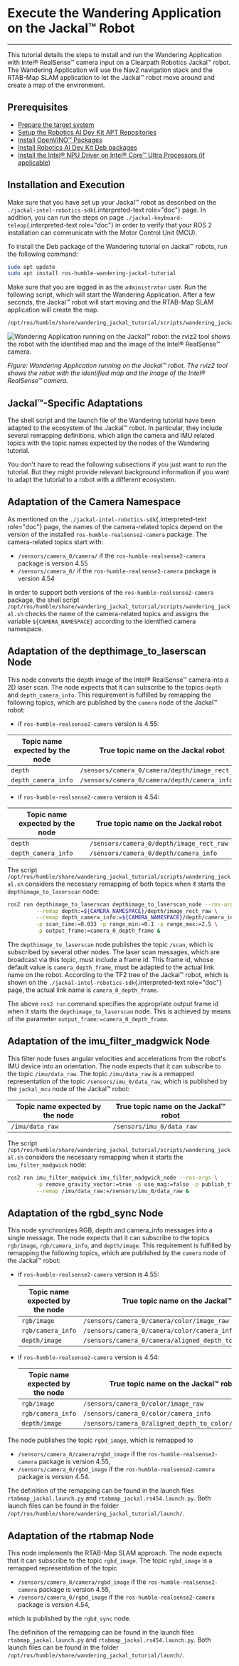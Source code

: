 
# Execute the Wandering Application on the Jackal™ Robot

---

This tutorial details the steps to install and run the Wandering
Application with Intel® RealSense™ camera input on a Clearpath Robotics
Jackal™ robot. The Wandering Application will use the Nav2 navigation
stack and the RTAB-Map SLAM application to let the Jackal™ robot move
around and create a map of the environment.

## Prerequisites

- [Prepare the target system](https://docs.openedgeplatform.intel.com/edge-ai-suites/robotics-ai-suite/main/robotics/gsg_robot/prepare-system.html)
- [Setup the Robotics AI Dev Kit APT Repositories](https://docs.openedgeplatform.intel.com/robotics-ai-suite/robotics-ai-suite/main/robotics/gsg_robot/apt-setup.html)
- [Install OpenVINO™ Packages](https://docs.openedgeplatform.intel.com/robotics-ai-suite/robotics-ai-suite/main/robotics/gsg_robot/install-openvino.html)
- [Install Robotics AI Dev Kit Deb packages](https://docs.openedgeplatform.intel.com/robotics-ai-suite/robotics-ai-suite/main/robotics/gsg_robot/install.html)
- [Install the Intel® NPU Driver on Intel® Core™ Ultra Processors (if applicable)](https://docs.openedgeplatform.intel.com/robotics-ai-suite/robotics-ai-suite/main/robotics/gsg_robot/install-npu-driver.html)

## Installation and Execution

Make sure that you have set up your Jackal™ robot as described on the
`./jackal-intel-robotics-sdk`{.interpreted-text role="doc"} page. In
addition, you can run the steps on page
`./jackal-keyboard-teleop`{.interpreted-text role="doc"} in order to
verify that your ROS 2 installation can communicate with the Motor
Control Unit (MCU).

To install the Deb package of the Wandering tutorial on Jackal™ robots,
run the following command:

``` bash
sudo apt update
sudo apt install ros-humble-wandering-jackal-tutorial
```

Make sure that you are logged in as the `administrator` user. Run the
following script, which will start the Wandering Application. After a
few seconds, the Jackal™ robot will start moving and the RTAB-Map SLAM
application will create the map.

``` bash
/opt/ros/humble/share/wandering_jackal_tutorial/scripts/wandering_jackal.sh
```

![Wandering Application running on the Jackal™ robot: the rviz2 tool shows the robot with the identified map and the image of the Intel® RealSense™ camera.](images/wandering-jackal-rviz2.png)

*Figure: Wandering Application running on the Jackal™ robot. The rviz2 tool shows the robot with the identified map and the image of the Intel® RealSense™ camera.*

## Jackal™-Specific Adaptations

The shell script and the launch file of the Wandering tutorial have been
adapted to the ecosystem of the Jackal™ robot. In particular, they
include several remapping definitions, which align the camera and IMU
related topics with the topic names expected by the nodes of the
Wandering tutorial.

You don\'t have to read the following subsections if you just want to
run the tutorial. But they might provide relevant background information
if you want to adapt the tutorial to a robot with a different ecosystem.

## Adaptation of the Camera Namespace

As mentioned on the `./jackal-intel-robotics-sdk`{.interpreted-text
role="doc"} page, the names of the camera-related topics depend on the
version of the installed `ros-humble-realsense2-camera` package. The
camera-related topics start with:

- `/sensors/camera_0/camera/` if the `ros-humble-realsense2-camera`
  package is version 4.55
- `/sensors/camera_0/` if the `ros-humble-realsense2-camera` package is
  version 4.54

In order to support both versions of the `ros-humble-realsense2-camera`
package, the shell script
`/opt/ros/humble/share/wandering_jackal_tutorial/scripts/wandering_jackal.sh`
checks the name of the camera-related topics and assigns the variable
`${CAMERA_NAMESPACE}` according to the identified camera namespace.

## Adaptation of the depthimage_to_laserscan Node

This node converts the depth image of the Intel® RealSense™ camera into
a 2D laser scan. The node expects that it can subscribe to the topics
`depth` and `depth_camera_info`. This requirement is fulfilled by
remapping the following topics, which are published by the `camera` node
of the Jackal™ robot:

- if `ros-humble-realsense2-camera` version is 4.55:

| Topic name expected by the node | True topic name on the Jackal robot                          |
|----------------------------------|--------------------------------------------------------------|
| `depth`                          | `/sensors/camera_0/camera/depth/image_rect_raw`             |
| `depth_camera_info`              | `/sensors/camera_0/camera/depth/camera_info`                |

- if `ros-humble-realsense2-camera` version is 4.54:

| Topic name expected by the node | True topic name on the Jackal robot                          |
|----------------------------------|--------------------------------------------------------------|
| `depth`                          | `/sensors/camera_0/depth/image_rect_raw`             |
| `depth_camera_info`              | `/sensors/camera_0/depth/camera_info`                |

The script
`/opt/ros/humble/share/wandering_jackal_tutorial/scripts/wandering_jackal.sh`
considers the necessary remapping of both topics when it starts the
`depthimage_to_laserscan` node:

``` bash
ros2 run depthimage_to_laserscan depthimage_to_laserscan_node --ros-args \
         --remap depth:=${CAMERA_NAMESPACE}/depth/image_rect_raw \
         --remap depth_camera_info:=${CAMERA_NAMESPACE}/depth/camera_info \
         -p scan_time:=0.033 -p range_min:=0.1 -p range_max:=2.5 \
         -p output_frame:=camera_0_depth_frame &
```

The `depthimage_to_laserscan` node publishes the topic `/scan`, which is
subscribed by several other nodes. The laser scan messages, which are
broadcast via this topic, must include a frame id. This frame id, whose
default value is `camera_depth_frame`, must be adapted to the actual
link name on the robot. According to the TF2 tree of the Jackal™ robot,
which is shown on the `./jackal-intel-robotics-sdk`{.interpreted-text
role="doc"} page, the actual link name is `camera_0_depth_frame`.

The above `ros2 run` command specifies the appropriate output frame id
when it starts the `depthimage_to_laserscan` node. This is achieved by
means of the parameter `output_frame:=camera_0_depth_frame`.

## Adaptation of the imu_filter_madgwick Node

This filter node fuses angular velocities and accelerations from the
robot\'s IMU device into an orientation. The node expects that it can
subscribe to the topic `/imu/data_raw`. The topic `/imu/data_raw` is a
remapped representation of the topic `/sensors/imu_0/data_raw`, which is
published by the `jackal_mcu` node of the Jackal™ robot:

| Topic name expected by the node | True topic name on the Jackal™ robot                          |
|----------------------------------|--------------------------------------------------------------|
| `/imu/data_raw`                          | `/sensors/imu_0/data_raw`             |

The script
`/opt/ros/humble/share/wandering_jackal_tutorial/scripts/wandering_jackal.sh`
considers the necessary remapping when it starts the
`imu_filter_madgwick` node:

``` bash
ros2 run imu_filter_madgwick imu_filter_madgwick_node --ros-args \
         -p remove_gravity_vector:=true -p use_mag:=false -p publish_tf:=false \
         --remap /imu/data_raw:=/sensors/imu_0/data_raw &
```

## Adaptation of the rgbd_sync Node

This node synchronizes RGB, depth and camera_info messages into a single
message. The node expects that it can subscribe to the topics
`rgb/image`, `rgb/camera_info`, and `depth/image`. This requirement is
fulfilled by remapping the following topics, which are published by the
`camera` node of the Jackal™ robot:

- if `ros-humble-realsense2-camera` version is 4.55:

    | Topic name expected by the node        |           True topic name on the Jackal™ robot |
    |----------------------------------------|-------------------------------------------------------------|
    |`rgb/image`                             |           `/sensors/camera_0/camera/color/image_raw` |
    |`rgb/camera_info`                       |           `/sensors/camera_0/camera/color/camera_info` |
    |`depth/image`                           |           `/sensors/camera_0/camera/aligned_depth_to_color/image_raw` |

- if `ros-humble-realsense2-camera` version is 4.54:

    | Topic name expected by the node        |           True topic name on the Jackal™ robot |
    |----------------------------------------|---------------------------------------|
    |`rgb/image`                             |           `/sensors/camera_0/color/image_raw` |
    |`rgb/camera_info`                       |           `/sensors/camera_0/color/camera_info` |
    |`depth/image`                           |           `/sensors/camera_0/aligned_depth_to_color/image_raw` |

The node publishes the topic `rgbd_image`, which is remapped to

- `/sensors/camera_0/camera/rgbd_image` if the
  `ros-humble-realsense2-camera` package is version 4.55,
- `/sensors/camera_0/rgbd_image` if the `ros-humble-realsense2-camera`
  package is version 4.54.

The definition of the remapping can be found in the launch files
`rtabmap_jackal.launch.py` and `rtabmap_jackal.rs454.launch.py`. Both
launch files can be found in the folder
`/opt/ros/humble/share/wandering_jackal_tutorial/launch/`.

## Adaptation of the rtabmap Node

This node implements the RTAB-Map SLAM approach. The node expects that
it can subscribe to the topic `rgbd_image`. The topic `rgbd_image` is a
remapped representation of the topic

- `/sensors/camera_0/camera/rgbd_image` if the
  `ros-humble-realsense2-camera` package is version 4.55,
- `/sensors/camera_0/rgbd_image` if the `ros-humble-realsense2-camera`
  package is version 4.54,

which is published by the `rgbd_sync` node.

The definition of the remapping can be found in the launch files
`rtabmap_jackal.launch.py` and `rtabmap_jackal.rs454.launch.py`. Both
launch files can be found in the folder
`/opt/ros/humble/share/wandering_jackal_tutorial/launch/`.
